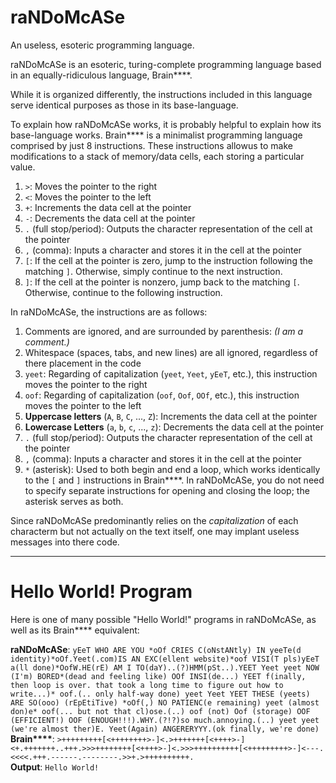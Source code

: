 # raNDoMcASe
An useless, esoteric programming language.

raNDoMcASe is an esoteric, turing-complete programming language based in an equally-ridiculous language, Brain\*\*\*\*.

While it is organized differently, the instructions included in this language serve identical purposes as those in its base-language.

To explain how raNDoMcASe works, it is probably helpful to explain how its base-language works. Brain\*\*\*\* is a minimalist programming language comprised by just 8 instructions. These instructions allowus to make modifications to a stack of memory/data cells, each storing a particular value.
 1. `>`: Moves the pointer to the right
 2. `<`: Moves the pointer to the left
 3. `+`: Increments the data cell at the pointer
 4. `-`: Decrements the data cell at the pointer
 5. `.` (full stop/period): Outputs the character representation of the cell at the pointer
 6. `,` (comma): Inputs a character and stores it in the cell at the pointer
 7. `[`: If the cell at the pointer is zero, jump to the instruction following the matching `]`. Otherwise, simply continue to the next instruction.
 8. `]`: If the cell at the pointer is nonzero, jump back to the matching `[`. Otherwise, continue to the following instruction.
 
 In raNDoMcASe, the instructions are as follows:

 1. Comments are ignored, and are surrounded by parenthesis: *(I am a comment.)*
 2. Whitespace (spaces, tabs, and new lines) are all ignored, regardless of there placement in the code
 3. `yeet`: Regarding of capitalization (`yeet`, `Yeet`, `yEeT`, etc.), this instruction moves the pointer to the right
 4. `oof`: Regarding of capitalization (`oof`, `Oof`, `OOf`, etc.), this instruction moves the pointer to the left
 5. **Uppercase letters** (`A`, `B`, `C`, ..., `Z`): Increments the data cell at the pointer
 6. **Lowercase Letters** (`a`, `b`, `c`, ..., `z`): Decrements the data cell at the pointer
 7. `.` (full stop/period): Outputs the character representation of the cell at the pointer
 8. `,` (comma): Inputs a character and stores it in the cell at the pointer
 9. `*` (asterisk): Used to both begin and end a loop, which works identically to the `[` and `]` instructions in Brain\*\*\*\*. In raNDoMcASe, you do not need to specify separate instructions for opening and closing the loop; the asterisk serves as both.

Since raNDoMcASe predominantly relies on the *capitalization* of each characterm but not actually on the text itself, one may implant useless messages into there code.

---------

# Hello World! Program
Here is one of many possible "Hello World!" programs in raNDoMcASe, as well as its Brain\*\*\*\* equivalent:

**raNDoMcASe**: `yEeT WHO ARE YOU *oOf CRIES C(oNstANtly) IN yeeTe(d identity)*oOf.Yeet(.com)IS AN EXC(ellent website)*oof VISI(T pls)yEeT a(ll done)*OofW.HE(rE) AM I TO(daY)..(?)HMM(pSt..).YEET Yeet yeet NOW (I'm) BORED*(dead and feeling like) OOf INSI(de...) YEET f(inally, then loop is over. that took a long time to figure out how to write...)* oof.(.. only half-way done) yeet Yeet YEET THESE (yeets) ARE SO(ooo) (rEpEtiTive) *oOf(,) NO PATIENC(e remaining) yeet (almost don)e* oof(... but not that cl)ose.(..) oof (not) Oof (storage) OOF (EFFICIENT!) OOF (ENOUGH!!!).WHY.(?!?)so much.annoying.(..) yeet yeet (we're almost ther)E. Yeet(Again) ANGERERYYY.(ok finally, we're done)` \
**Brain\*\*\*\***: `>+++++++++[<++++++++>-]<.>+++++++[<++++>-]<+.+++++++..+++.>>>++++++++[<++++>-]<.>>>++++++++++[<+++++++++>-]<---.<<<<.+++.------.--------.>>+.>++++++++++.` \
**Output**: `Hello World!`
